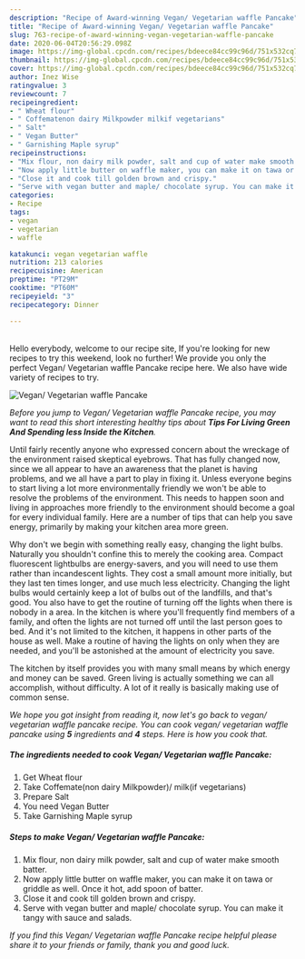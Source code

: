 ```yaml
---
description: "Recipe of Award-winning Vegan/ Vegetarian waffle Pancake"
title: "Recipe of Award-winning Vegan/ Vegetarian waffle Pancake"
slug: 763-recipe-of-award-winning-vegan-vegetarian-waffle-pancake
date: 2020-06-04T20:56:29.098Z
image: https://img-global.cpcdn.com/recipes/bdeece84cc99c96d/751x532cq70/vegan-vegetarian-waffle-pancake-recipe-main-photo.jpg
thumbnail: https://img-global.cpcdn.com/recipes/bdeece84cc99c96d/751x532cq70/vegan-vegetarian-waffle-pancake-recipe-main-photo.jpg
cover: https://img-global.cpcdn.com/recipes/bdeece84cc99c96d/751x532cq70/vegan-vegetarian-waffle-pancake-recipe-main-photo.jpg
author: Inez Wise
ratingvalue: 3
reviewcount: 7
recipeingredient:
- " Wheat flour"
- " Coffematenon dairy Milkpowder milkif vegetarians"
- " Salt"
- " Vegan Butter"
- " Garnishing Maple syrup"
recipeinstructions:
- "Mix flour, non dairy milk powder, salt and cup of water make smooth batter."
- "Now apply little butter on waffle maker, you can make it on tawa or griddle as well. Once it hot, add spoon of batter."
- "Close it and cook till golden brown and crispy."
- "Serve with vegan butter and maple/ chocolate syrup. You can make it tangy with sauce and salads."
categories:
- Recipe
tags:
- vegan
- vegetarian
- waffle

katakunci: vegan vegetarian waffle 
nutrition: 213 calories
recipecuisine: American
preptime: "PT29M"
cooktime: "PT60M"
recipeyield: "3"
recipecategory: Dinner

---
```

<br>
Hello everybody, welcome to our recipe site, If you're looking for new recipes to try this weekend, look no further! We provide you only the perfect Vegan/ Vegetarian waffle Pancake recipe here. We also have wide variety of recipes to try.
<br>


![Vegan/ Vegetarian waffle Pancake](https://img-global.cpcdn.com/recipes/bdeece84cc99c96d/751x532cq70/vegan-vegetarian-waffle-pancake-recipe-main-photo.jpg)

<i>Before you jump to Vegan/ Vegetarian waffle Pancake recipe, you may want to read this short interesting healthy tips about 
<strong>Tips For Living Green And Spending less Inside the Kitchen</strong>.</i>
</br>

Until fairly recently anyone who expressed concern about the wreckage of the environment raised skeptical eyebrows. That has fully changed now, since we all appear to have an awareness that the planet is having problems, and we all have a part to play in fixing it. Unless everyone begins to start living a lot more environmentally friendly we won't be able to resolve the problems of the environment. This needs to happen soon and living in approaches more friendly to the environment should become a goal for every individual family. Here are a number of tips that can help you save energy, primarily by making your kitchen area more green.

Why don't we begin with something really easy, changing the light bulbs. Naturally you shouldn't confine this to merely the cooking area. Compact fluorescent lightbulbs are energy-savers, and you will need to use them rather than incandescent lights. They cost a small amount more initially, but they last ten times longer, and use much less electricity. Changing the light bulbs would certainly keep a lot of bulbs out of the landfills, and that's good. You also have to get the routine of turning off the lights when there is nobody in a area. In the kitchen is where you'll frequently find members of a family, and often the lights are not turned off until the last person goes to bed. And it's not limited to the kitchen, it happens in other parts of the house as well. Make a routine of having the lights on only when they are needed, and you'll be astonished at the amount of electricity you save.

The kitchen by itself provides you with many small means by which energy and money can be saved. Green living is actually something we can all accomplish, without difficulty. A lot of it really is basically making use of common sense.


<i>We hope you got insight from reading it, now let's go back to vegan/ vegetarian waffle pancake recipe. You can cook vegan/ vegetarian waffle pancake using <strong>5</strong> ingredients and <strong>4</strong> steps. Here is how you cook that.
</i>

##### The ingredients needed to cook Vegan/ Vegetarian waffle Pancake:

1. Get  Wheat flour
1. Take  Coffemate(non dairy Milkpowder)/ milk(if vegetarians)
1. Prepare  Salt
1. You need  Vegan Butter
1. Take  Garnishing Maple syrup


##### Steps to make Vegan/ Vegetarian waffle Pancake:

1. Mix flour, non dairy milk powder, salt and cup of water make smooth batter.
1. Now apply little butter on waffle maker, you can make it on tawa or griddle as well. Once it hot, add spoon of batter.
1. Close it and cook till golden brown and crispy.
1. Serve with vegan butter and maple/ chocolate syrup. You can make it tangy with sauce and salads.


<i>If you find this Vegan/ Vegetarian waffle Pancake recipe helpful please share it to your friends or family, thank you and good luck.</i>
